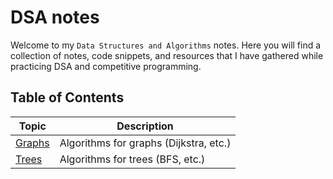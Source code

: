 # DSA notes

Welcome to my `Data Structures and Algorithms` notes. Here you will find a collection of notes, code snippets, and resources that I have gathered while practicing DSA and competitive programming.

## Table of Contents

| Topic              | Description                            |
| ------------------ | -------------------------------------- |
| [Graphs](./graphs) | Algorithms for graphs (Dijkstra, etc.) |
| [Trees](./tress)   | Algorithms for trees (BFS, etc.)       |
